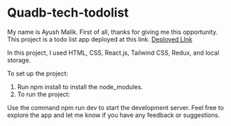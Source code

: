 
# Quadb-tech-todolist
My name is Ayush Malik. First of all, thanks for giving me this opportunity. This project is a todo list app deployed at this link.
[Deployed LInk](https://ayushmaliktodolist.netlify.app/)

In this project, I used HTML, CSS, React.js, Tailwind CSS, Redux, and local storage.

To set up the project:

1. Run npm install to install the node_modules.
2. To run the project:

Use the command npm run dev to start the development server.
Feel free to explore the app and let me know if you have any feedback or suggestions.
